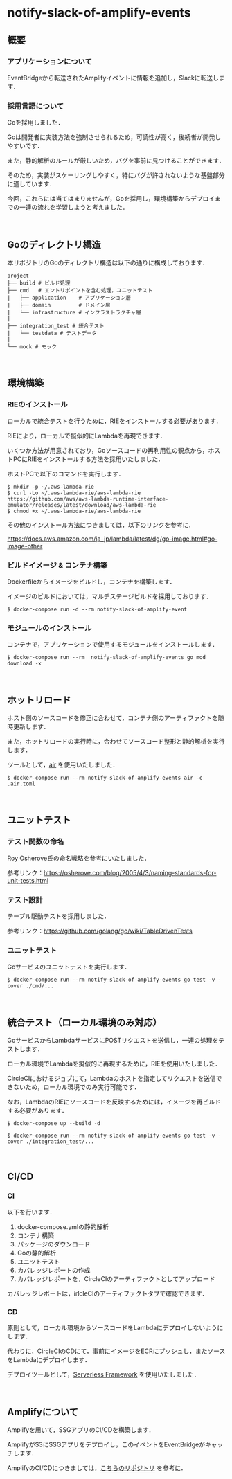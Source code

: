 # notify-slack-of-amplify-events

## 概要

### アプリケーションについて

EventBridgeから転送されたAmplifyイベントに情報を追加し，Slackに転送します．

### 採用言語について

Goを採用しました．

Goは開発者に実装方法を強制させられるため，可読性が高く，後続者が開発しやすいです．

また，静的解析のルールが厳しいため，バグを事前に見つけることができます．

そのため，実装がスケーリングしやすく，特にバグが許されないような基盤部分に適しています．

今回，これらには当てはまりませんが，Goを採用し，環境構築からデプロイまでの一連の流れを学習しようと考えました．

<br>

## Goのディレクトリ構造

本リポジトリのGoのディレクトリ構造は以下の通りに構成しております．

```
project
├── build # ビルド処理
├── cmd   # エントリポイントを含む処理，ユニットテスト
|   ├── application    # アプリケーション層
|   ├── domain         # ドメイン層
|   └── infrastructure # インフラストラクチャ層
| 
├── integration_test # 統合テスト
|   └── testdata # テストデータ
| 
└── mock # モック
```

<br>

## 環境構築

### RIEのインストール

ローカルで統合テストを行うために，RIEをインストールする必要があります．

RIEにより，ローカルで擬似的にLambdaを再現できます．

いくつか方法が用意されており，Goソースコードの再利用性の観点から，ホストPCにRIEをインストールする方法を採用いたしました．

ホストPCで以下のコマンドを実行します．

```shell
$ mkdir -p ~/.aws-lambda-rie
$ curl -Lo ~/.aws-lambda-rie/aws-lambda-rie https://github.com/aws/aws-lambda-runtime-interface-emulator/releases/latest/download/aws-lambda-rie
$ chmod +x ~/.aws-lambda-rie/aws-lambda-rie
```

その他のインストール方法につきましては，以下のリンクを参考に．

https://docs.aws.amazon.com/ja_jp/lambda/latest/dg/go-image.html#go-image-other

### ビルドイメージ & コンテナ構築

Dockerfileからイメージをビルドし，コンテナを構築します．

イメージのビルドにおいては，マルチステージビルドを採用しております．

```shell
$ docker-compose run -d --rm notify-slack-of-amplify-event
````

### モジュールのインストール

コンテナで，アプリケーションで使用するモジュールをインストールします．

```shell
$ docker-compose run --rm  notify-slack-of-amplify-events go mod download -x
```

<br>

## ホットリロード

ホスト側のソースコードを修正に合わせて，コンテナ側のアーティファクトを随時更新します．

また，ホットリロードの実行時に，合わせてソースコード整形と静的解析を実行します．

ツールとして，[air](https://github.com/cosmtrek/air) を使用いたしました．

```shell
$ docker-compose run --rm notify-slack-of-amplify-events air -c .air.toml
```

<br>

## ユニットテスト

### テスト関数の命名

Roy Osherove氏の命名戦略を参考にいたしました．

参考リンク：https://osherove.com/blog/2005/4/3/naming-standards-for-unit-tests.html

### テスト設計

テーブル駆動テストを採用しました．

参考リンク：https://github.com/golang/go/wiki/TableDrivenTests

### ユニットテスト

Goサービスのユニットテストを実行します．

```shell
$ docker-compose run --rm notify-slack-of-amplify-events go test -v -cover ./cmd/...
```

<br>

## 統合テスト（ローカル環境のみ対応）

GoサービスからLambdaサービスにPOSTリクエストを送信し，一連の処理をテストします．

ローカル環境でLambdaを擬似的に再現するために，RIEを使用いたしました．

CircleCIにおけるジョブにて，Lambdaのホストを指定してリクエストを送信できないため，ローカル環境でのみ実行可能です．

なお，LambdaのRIEにソースコードを反映するためには，イメージを再ビルドする必要があります．

```shell
$ docker-compose up --build -d

$ docker-compose run --rm notify-slack-of-amplify-events go test -v -cover ./integration_test/...
```

<br>

## CI/CD

### CI

以下を行います．

1. docker-compose.ymlの静的解析
2. コンテナ構築
3. パッケージのダウンロード
4. Goの静的解析
5. ユニットテスト
6. カバレッジレポートの作成
7. カバレッジレポートを，CircleCIのアーティファクトとしてアップロード

カバレッジレポートは，irlcleCIのアーティファクトタブで確認できます．

### CD

原則として，ローカル環境からソースコードをLambdaにデプロイしないようにします．

代わりに，CircleCIのCDにて，事前にイメージをECRにプッシュし，またソースをLambdaにデプロイします．

デプロイツールとして，[Serverless Framework](https://github.com/serverless/serverless) を使用いたしました．

<br>

## Amplifyについて

Amplifyを用いて，SSGアプリのCI/CDを構築します．

AmplifyがS3にSSGアプリをデプロイし，このイベントをEventBridgeがキャッチします．

AmplifyのCI/CDにつきましては，[こちらのリポジトリ](https://github.com/hiroki-it/deploy-ssg-to-amplify) を参考に．
